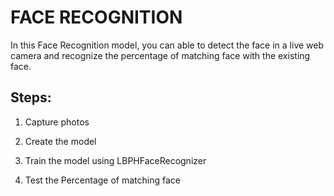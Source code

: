 # FACE RECOGNITION

In this Face Recognition model, you can able to detect the face in a live web camera and recognize the percentage of matching face with the existing face.

## Steps:
   1. Capture photos

   2. Create the model

   3. Train the model using LBPHFaceRecognizer

   4. Test the Percentage of matching face
